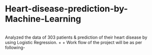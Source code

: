 # Heart-disease-prediction-by-Machine-Learning
<br>
Analyzed the data of 303 patients & prediction of their heart disease by using Logistic Regression.
+
+
Work flow of the project will be as per following-
